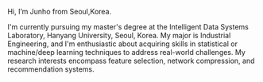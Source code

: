 Hi, I’m Junho from Seoul,Korea.

I'm currently pursuing my master's degree at the Intelligent Data Systems Laboratory, Hanyang University, Seoul, Korea. My major is Industrial Engineering, and I'm enthusiastic about acquiring skills in statistical or machine/deep learning techniques to address real-world challenges. My research interests encompass feature selection, network compression, and recommendation systems.
<!---

My CV can be seen [here](https://github.com/lookbackjh/lookbackjh/blob/main/CV_junho.pdf)



Corpse-is-Talking/Corpse-is-Talking is a ✨ special ✨ repository because its `README.md` (this file) appears on your GitHub profile.
You can click the Preview link to take a look at your changes.
--->

